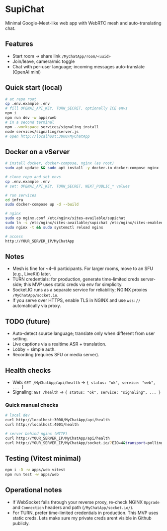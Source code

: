 # SupiChat

Minimal Google-Meet-like web app with WebRTC mesh and auto-translating chat.

## Features
- Start room → share link `/MyChatApp/room/<uuid>`
- Join/leave, camera/mic toggle
- Chat with per-user language; incoming messages auto-translate (OpenAI mini)

## Quick start (local)
```bash
# at repo root
cp .env.example .env
# fill OPENAI_API_KEY, TURN_SECRET, optionally ICE envs
npm i
npm run dev -w apps/web
# in a second terminal
npm --workspace services/signaling install
node services/signaling/server.js
# open http://localhost:3000/MyChatApp
```

## Docker on a vServer
```bash
# install docker, docker-compose, nginx (as root)
sudo apt update && sudo apt install -y docker.io docker-compose nginx

# clone repo and set envs
cp .env.example .env
# set: OPENAI_API_KEY, TURN_SECRET, NEXT_PUBLIC_* values

# run services
cd infra
sudo docker-compose up -d --build

# nginx
sudo cp nginx.conf /etc/nginx/sites-available/supichat
sudo ln -s /etc/nginx/sites-available/supichat /etc/nginx/sites-enabled/supichat
sudo nginx -t && sudo systemctl reload nginx

# access
http://YOUR_SERVER_IP/MyChatApp
```

## Notes
- Mesh is fine for ~4–6 participants. For larger rooms, move to an SFU (e.g., LiveKit) later.
- TURN credentials: for production, generate time-limited creds server-side; this MVP uses static creds via env for simplicity.
- Socket.IO runs as a separate service for reliability; NGINX proxies `/MyChatApp/socket.io`.
- If you serve over HTTPS, enable TLS in NGINX and use `wss://` automatically via proxy.

## TODO (future)
- Auto-detect source language; translate only when different from user setting.
- Live captions via a realtime ASR + translation.
- Lobby + simple auth.
- Recording (requires SFU or media server).

## Health checks
- Web: `GET /MyChatApp/api/health` → `{ status: "ok", service: "web", ... }`
- Signaling: `GET /health` → `{ status: "ok", service: "signaling", ... }`

### Quick manual checks
```bash
# local dev
curl http://localhost:3000/MyChatApp/api/health
curl http://localhost:4001/health

# server behind nginx (HTTP)
curl http://YOUR_SERVER_IP/MyChatApp/api/health
curl http://YOUR_SERVER_IP/MyChatApp/socket.io/?EIO=4&transport=polling  # basic socket.io reachability
```

## Testing (Vitest minimal)
```bash
npm i -D -w apps/web vitest
npm run test -w apps/web
```

## Operational notes
- If WebSocket fails through your reverse proxy, re-check NGINX `Upgrade` and `Connection` headers and path (`/MyChatApp/socket.io/`).
- For TURN, prefer time-limited credentials in production. This MVP uses static creds. Lets make sure my private creds arent visible in Github publicly.

